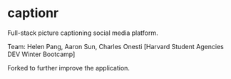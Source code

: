# captionr
Full-stack picture captioning social media platform.

Team: Helen Pang, Aaron Sun, Charles Onesti 
[Harvard Student Agencies DEV Winter Bootcamp]

Forked to further improve the application.
